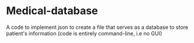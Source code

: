 # Medical-database
A code to implement json to create a file that serves as a database to store patient's information (code is entirely command-line, i.e no GUI)
